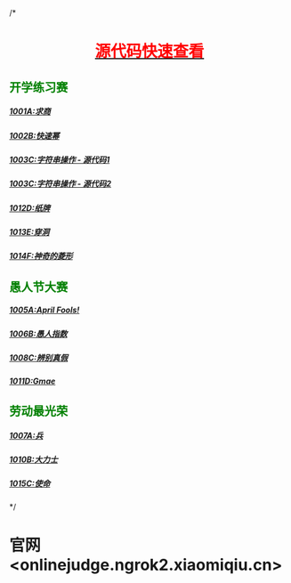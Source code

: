/*
# <u><center><font color=red>源代码快速查看</font></center></u>
## <font color=green>开学练习赛</font>
##### [1001A:求商](https://raw.githubusercontent.com/noipzjffls/projects/master/HUSTOJ/back-to-school/1001A/solution.cpp)
##### [1002B:快速幂](https://raw.githubusercontent.com/noipzjffls/projects/master/HUSTOJ/back-to-school/1002B/solution.cpp)
##### [1003C:字符串操作 - 源代码1](https://raw.githubusercontent.com/noipzjffls/projects/master/HUSTOJ/back-to-school/1003C/solution1.cpp)
##### [1003C:字符串操作 - 源代码2](https://raw.githubusercontent.com/noipzjffls/projects/master/HUSTOJ/back-to-school/1003C/solution2.cpp)
##### [1012D:纸牌](https://raw.githubusercontent.com/noipzjffls/projects/master/HUSTOJ/back-to-school/1012D/solution.cpp)
##### [1013E:穿洞](https://raw.githubusercontent.com/noipzjffls/projects/master/HUSTOJ/back-to-school/1013E/solution.cpp)
##### [1014F:神奇的菱形](https://raw.githubusercontent.com/noipzjffls/projects/master/HUSTOJ/back-to-school/1014F/solution.cpp)
## <font color=green>愚人节大赛</font>
##### [1005A:April Fools!](https://raw.githubusercontent.com/noipzjffls/projects/master/HUSTOJ/april-fools/1005A/solution.cpp)
##### [1006B:愚人指数](https://raw.githubusercontent.com/noipzjffls/projects/master/HUSTOJ/april-fools/1006B/solution.cpp)
##### [1008C:辨别真假](https://raw.githubusercontent.com/noipzjffls/projects/master/HUSTOJ/april-fools/1008C/solution.cpp)
##### [1011D:Gmae](https://raw.githubusercontent.com/noipzjffls/projects/master/HUSTOJ/april-fools/1011D/solution.cpp)
## <font color=green>劳动最光荣</font>
##### [1007A:兵](https://raw.githubusercontent.com/noipzjffls/projects/master/HUSTOJ/labor-day/1007A/solution.cpp)
##### [1010B:大力士](https://raw.githubusercontent.com/noipzjffls/projects/master/HUSTOJ/labor-day/1010B/solution.cpp)
##### [1015C:使命](https://raw.githubusercontent.com/noipzjffls/projects/master/HUSTOJ/labor-day/1015C/solution.cpp)
*/
# 官网 <onlinejudge.ngrok2.xiaomiqiu.cn>
